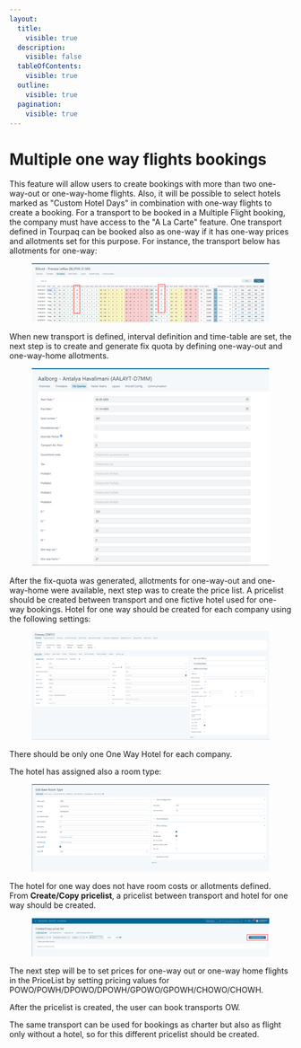 ```yaml
---
layout:
  title:
    visible: true
  description:
    visible: false
  tableOfContents:
    visible: true
  outline:
    visible: true
  pagination:
    visible: true
---
```


# Multiple one way flights bookings



This feature will allow users to create bookings with more than two one-way-out or one-way-home flights. Also, it will be possible to select hotels marked as "Custom Hotel Days" in combination with one-way flights to create a booking. For a transport to be booked in a Multiple Flight booking, the company must have access to the "A La Carte" feature. One transport defined in Tourpaq can be booked also as one-way if it has one-way prices and allotments set for this purpose. For instance, the transport below has allotments for one-way:

<figure><img src="../../.gitbook/assets/9f4f5a11-4734-4b26-b5a6-a0521f469c5b.webp" alt=""><figcaption></figcaption></figure>

When new transport is defined, interval definition and time-table are set, the next step is to create and generate fix quota by defining one-way-out and one-way-home allotments.

<figure><img src="../../.gitbook/assets/524ea5f0-11c8-47ae-852d-f99f13b0f276.webp" alt=""><figcaption></figcaption></figure>

After the fix-quota was generated, allotments for one-way-out and one-way-home were available, next step was to create the price list. A pricelist should be created between transport and one fictive hotel used for one-way bookings. Hotel for one way should be created for each company using the following settings:

<figure><img src="../../.gitbook/assets/969a2df7-a130-44ba-bb5d-d5895ebea5a8.webp" alt=""><figcaption></figcaption></figure>

There should be only one One Way Hotel for each company.

The hotel has assigned also a room type:

<figure><img src="../../.gitbook/assets/764ce91a-43c9-4e91-86ea-e8f233e2f462.webp" alt=""><figcaption></figcaption></figure>

The hotel for one way does not have room costs or allotments defined. From **Create/Copy pricelist**, a pricelist between transport and hotel for one way should be created.

<figure><img src="../../.gitbook/assets/89f42b5f-b6be-4286-b393-a4acd6f9aad5.webp" alt=""><figcaption></figcaption></figure>

The next step will be to set prices for one-way out or one-way home flights in the PriceList by setting pricing values for POWO/POWH/DPOWO/DPOWH/GPOWO/GPOWH/CHOWO/CHOWH.

After the pricelist is created, the user can book transports OW.

The same transport can be used for bookings as charter but also as flight only without a hotel, so for this different pricelist should be created.
